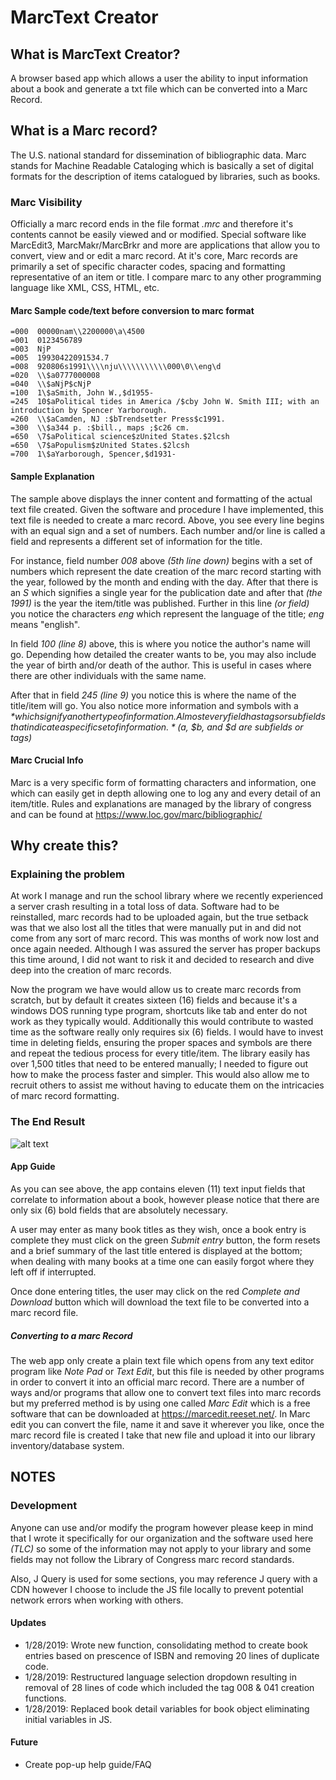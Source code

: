 # MarcText Creator

## What is MarcText Creator?
A browser based app which allows a user the ability to input information about a book and generate a txt file which can be converted into a Marc Record.

## What is a Marc record?
The U.S. national standard for dissemination of bibliographic data. Marc stands for Machine Readable Cataloging which is basically a set of digital formats for the description of items catalogued by libraries, such as books.

### Marc Visibility
Officially a marc record ends in the file format *.mrc* and therefore it's contents cannot be easily viewed and or modified. Special software like MarcEdit3, MarcMakr/MarcBrkr and more are applications that allow you to convert, view and or edit a marc record. At it's core, Marc records are primarily a set of specific character codes, spacing and formatting representative of an item or title. I compare marc to any other programming language like XML, CSS, HTML, etc.

#### Marc Sample code/text before conversion to marc format
```
=000  00000nam\\2200000\a\4500
=001  0123456789
=003  NjP
=005  19930422091534.7
=008  920806s1991\\\\nju\\\\\\\\\\\000\0\\eng\d
=020  \\$a0777000008
=040  \\$aNjP$cNjP
=100  1\$aSmith, John W.,$d1955-
=245  10$aPolitical tides in America /$cby John W. Smith III; with an introduction by Spencer Yarborough.
=260  \\$aCamden, NJ :$bTrendsetter Press$c1991.
=300  \\$a344 p. :$bill., maps ;$c26 cm.
=650  \7$aPolitical science$zUnited States.$2lcsh
=650  \7$aPopulism$zUnited States.$2lcsh
=700  1\$aYarborough, Spencer,$d1931-
```

#### Sample Explanation
The sample above displays the inner content and formatting of the actual text file created. Given the software and procedure I have implemented, this text file is needed to create a marc record. Above, you see every line begins with an equal sign and a set of numbers. Each number and/or line is called a field and represents a different set of information for the title.

For instance, field number *008* above *(5th line down)* begins with a set of numbers which represent the date creation of the marc record starting with the year, followed by the month and ending with the day. After that there is an *S* which signifies a single year for the publication date and after that *(the 1991)* is the year the item/title was published. Further in this line *(or field)* you notice the characters *eng* which represent the language of the title; *eng* means "english".

In field *100 (line 8)* above, this is where you notice the author's name will go. Depending how detailed the creater wants to be, you may also include the year of birth and/or death of the author. This is useful in cases where there are other individuals with the same name.

After that in field *245 (line 9)* you notice this is where the name of the title/item will go. You also notice more information and symbols with a *$* which signify another type of information. Almost every field has tags or subfields that indicate a specific set of information. *($a, $b, and $d are subfields or tags)*

#### Marc Crucial Info
Marc is a very specific form of formatting characters and information, one which can easily get in depth allowing one to log any and every detail of an item/title. Rules and explanations are managed by the library of congress and can be found at <https://www.loc.gov/marc/bibliographic/>

## Why create this?

### Explaining the problem
At work I manage and run the school library where we recently experienced a server crash resulting in a total loss of data. Software had to be reinstalled, marc records had to be uploaded again, but the true setback was that we also lost all the titles that were manually put in and did not come from any sort of marc record. This was months of work now lost and once again needed. Although I was assured the server has proper backups this time around, I did not want to risk it and decided to research and dive deep into the creation of marc records.

Now the program we have would allow us to create marc records from scratch, but by default it creates sixteen (16) fields and because it's a windows DOS running type program, shortcuts like tab and enter do not work as they typically would. Additionally this would contribute to wasted time as the software really only requires six (6) fields. I would have to invest time in deleting fields, ensuring the proper spaces and symbols are there and repeat the tedious process for every title/item. The library easily has over 1,500 titles that need to be entered manually; I needed to figure out how to make the process faster and simpler. This would also allow me to recruit others to assist me without having to educate them on the intricacies of marc record formatting.

### The End Result
![alt text](https://i.imgur.com/hMyiPPh.jpg)

#### App Guide
As you can see above, the app contains eleven (11) text input fields that correlate to information about a book, however please notice that there are only six (6) bold fields that are absolutely necessary.

A user may enter as many book titles as they wish, once a book entry is complete they must click on the green *Submit entry* button, the form resets and a brief summary of the last title entered is displayed at the bottom; when dealing with many books at a time one can easily forgot where they left off if interrupted.

Once done entering titles, the user may click on the red *Complete and Download* button which will download the text file to be converted into a marc record file.

##### Converting to a marc Record

The web app only create a plain text file which opens from any text editor program like *Note Pad* or *Text Edit*, but this file is needed by other programs in order to convert it into an official marc record. There are a number of ways and/or programs that allow one to convert text files into marc records but my preferred method is by using one called *Marc Edit* which is a free software that can be downloaded at <https://marcedit.reeset.net/>. In Marc edit you can convert the file, name it and save it wherever you like, once the marc record file is created I take that new file and upload it into our library inventory/database system.

## NOTES

### Development
Anyone can use and/or modify the program however please keep in mind that I wrote it specifically for our organization and the software used here *(TLC)* so some of the information may not apply to your library and some fields may not follow the Library of Congress marc record standards.

Also, J Query is used for some sections, you may reference J query with a CDN however I choose to include the JS file locally to prevent potential network errors when working with others.

#### Updates
* 1/28/2019: Wrote new function, consolidating method to create book entries based on prescence of ISBN and removing 20 lines of duplicate code.
* 1/28/2019: Restructured language selection dropdown resulting in removal of 28 lines of code which included the tag 008 & 041 creation functions.
* 1/28/2019: Replaced book detail variables for book object eliminating initial variables in JS.

#### Future
* Create pop-up help guide/FAQ

